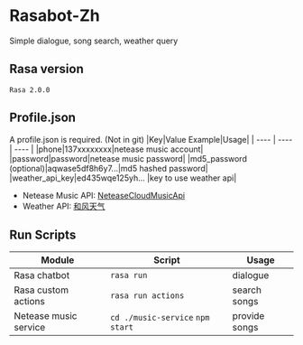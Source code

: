 # Rasabot-Zh
Simple dialogue, song search, weather query

## Rasa version
`Rasa 2.0.0` <br>

## Profile.json
A profile.json is required. (Not in git)
|Key|Value Example|Usage|
| ---- | ---- | ---- |
|phone|137xxxxxxxx|netease music account|
|password|password|netease music password|
|md5_password (optional)|aqwase5df8h6y7...|md5 hashed password|
|weather_api_key|ed435wqe125yh... |key to use weather api|
- Netease Music API: [NeteaseCloudMusicApi](https://github.com/Binaryify/NeteaseCloudMusicApi)
- Weather API: [和风天气](https://dev.heweather.com/)

## Run Scripts
|Module|Script|Usage|
| ---- | ---- | ---- |
|Rasa chatbot|`rasa run`|dialogue|
|Rasa custom actions|`rasa run actions`|search songs|
|Netease music service|`cd ./music-service` `npm start`|provide songs|
